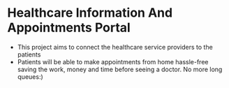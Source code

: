 # Healthcare Information And Appointments Portal

- This project aims to connect the healthcare service providers to the patients
- Patients will be able to make appointments from home hassle-free saving the work, money and time before seeing a doctor. No more long queues:)

